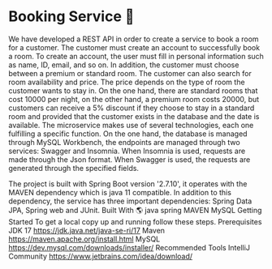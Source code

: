 # Booking Service :hotel:
We have developed a REST API in order to create a service to book a room for a customer. The customer must create an account to successfully book a room. To create an account, the user must fill in personal information such as name, ID, email, and so on. In addition, the customer must choose between a premium or standard room. The customer can also search for room availability and price. The price depends on the type of room the customer wants to stay in. On the one hand, there are standard rooms that cost 10000 per night, on the other hand, a premium room costs 20000, but customers can receive a 5% discount if they choose to stay in a standard room and provided that the customer exists in the database and the date is available.
The microservice makes use of several technologies, each one fulfilling a specific function. On the one hand, the database is managed through MySQL Workbench, the endpoints are managed through two services: Swagger and Insomnia. When Insomnia is used, requests are made through the Json format. When Swagger is used, the requests are generated through the specified fields.

The project is built with Spring Boot version '2.7.10', it operates with the MAVEN dependency which is java 11 compatible. In addition to this dependency, the service has three important dependencies: Spring Data JPA, Spring web and JUnit.
Built With
:earth_americas: java
 spring
MAVEN
MySQL
Getting Started
To get a local copy up and running follow these steps.
Prerequisites
JDK 17 https://jdk.java.net/java-se-ri/17
Maven https://maven.apache.org/install.html
MySQL https://dev.mysql.com/downloads/installer/
Recommended Tools
IntelliJ Community https://www.jetbrains.com/idea/download/
